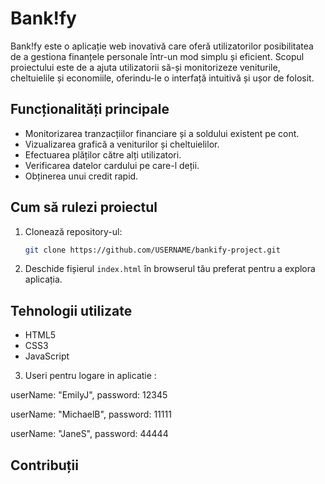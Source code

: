 # Bank!fy

Bank!fy este o aplicație web inovativă care oferă utilizatorilor posibilitatea de a gestiona finanțele personale într-un mod simplu și eficient. Scopul proiectului este de a ajuta utilizatorii să-și monitorizeze veniturile, cheltuielile și economiile, oferindu-le o interfață intuitivă și ușor de folosit.

## Funcționalități principale

- Monitorizarea tranzacțiilor financiare și a soldului existent pe cont.
- Vizualizarea grafică a veniturilor și cheltuielilor.
- Efectuarea plăților către alți utilizatori.
- Verificarea datelor cardului pe care-l deții.
- Obținerea unui credit rapid.

## Cum să rulezi proiectul

1. Clonează repository-ul:

   ```bash
   git clone https://github.com/USERNAME/bankify-project.git
   ```

2. Deschide fișierul `index.html` în browserul tău preferat pentru a explora aplicația.

## Tehnologii utilizate

- HTML5
- CSS3
- JavaScript

3. Useri pentru logare in aplicatie :

userName: "EmilyJ",
password: 12345

userName: "MichaelB",
password: 11111

userName: "JaneS",
password: 44444

## Contribuții
